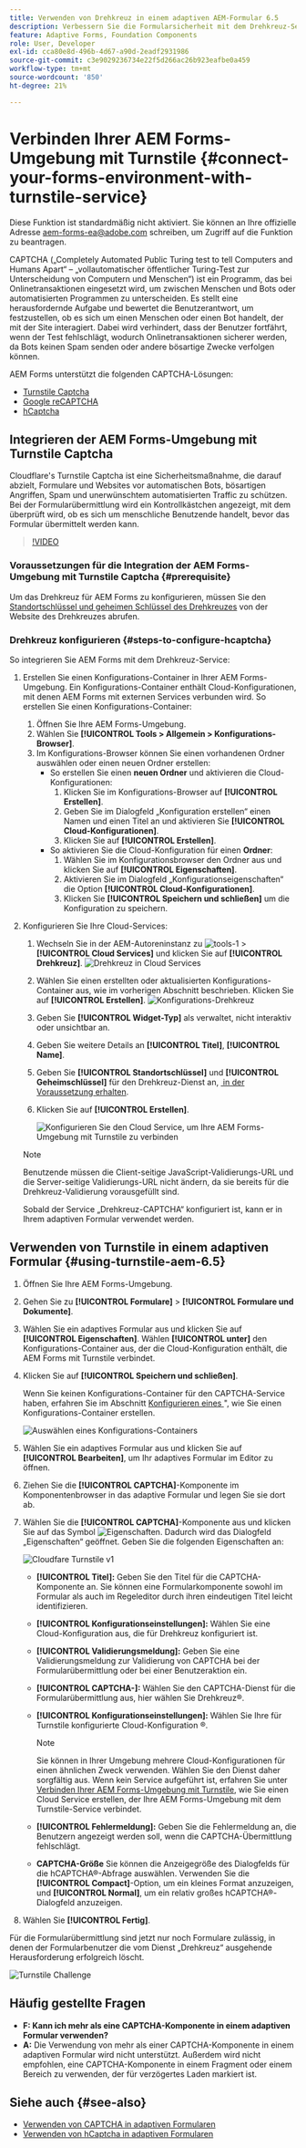 ```yaml
---
title: Verwenden von Drehkreuz in einem adaptiven AEM-Formular 6.5
description: Verbessern Sie die Formularsicherheit mit dem Drehkreuz-Service mühelos. Schrittweise Anleitung enthalten!
feature: Adaptive Forms, Foundation Components
role: User, Developer
exl-id: cca80e8d-496b-4d67-a90d-2eadf2931986
source-git-commit: c3e9029236734e22f5d266ac26b923eafbe0a459
workflow-type: tm+mt
source-wordcount: '850'
ht-degree: 21%

---
```


# Verbinden Ihrer AEM Forms-Umgebung mit Turnstile {#connect-your-forms-environment-with-turnstile-service}


<span class="preview">Diese Funktion ist standardmäßig nicht aktiviert. Sie können an Ihre offizielle Adresse aem-forms-ea@adobe.com schreiben, um Zugriff auf die Funktion zu beantragen.</span>

CAPTCHA („Completely Automated Public Turing test to tell Computers and Humans Apart“ – „vollautomatischer öffentlicher Turing-Test zur Unterscheidung von Computern und Menschen“) ist ein Programm, das bei Onlinetransaktionen eingesetzt wird, um zwischen Menschen und Bots oder automatisierten Programmen zu unterscheiden. Es stellt eine herausfordernde Aufgabe und bewertet die Benutzerantwort, um festzustellen, ob es sich um einen Menschen oder einen Bot handelt, der mit der Site interagiert. Dabei wird verhindert, dass der Benutzer fortfährt, wenn der Test fehlschlägt, wodurch Onlinetransaktionen sicherer werden, da Bots keinen Spam senden oder andere bösartige Zwecke verfolgen können.

AEM Forms unterstützt die folgenden CAPTCHA-Lösungen:

* [Turnstile Captcha](/help/forms/using/integrate-adaptive-forms-turnstile.md)
* [Google reCAPTCHA](/help/forms/using/captcha-adaptive-forms.md)
* [hCaptcha](/help/forms/using/integrate-adaptive-forms-hcaptcha.md)


<!-- ![Turnstile](assets/Turnstile-challenge.png)-->

## Integrieren der AEM Forms-Umgebung mit Turnstile Captcha

Cloudflare&#39;s Turnstile Captcha ist eine Sicherheitsmaßnahme, die darauf abzielt, Formulare und Websites vor automatischen Bots, bösartigen Angriffen, Spam und unerwünschtem automatisierten Traffic zu schützen. Bei der Formularübermittlung wird ein Kontrollkästchen angezeigt, mit dem überprüft wird, ob es sich um menschliche Benutzende handelt, bevor das Formular übermittelt werden kann.

>[!VIDEO](https://video.tv.adobe.com/v/3440949?captions=ger)

### Voraussetzungen für die Integration der AEM Forms-Umgebung mit Turnstile Captcha {#prerequisite}

Um das Drehkreuz für AEM Forms zu konfigurieren, müssen Sie den [Standortschlüssel und geheimen Schlüssel des Drehkreuzes](https://developers.cloudflare.com/turnstile/get-started/) von der Website des Drehkreuzes abrufen.

### Drehkreuz konfigurieren {#steps-to-configure-hcaptcha}

So integrieren Sie AEM Forms mit dem Drehkreuz-Service:

1. Erstellen Sie einen Konfigurations-Container in Ihrer AEM Forms-Umgebung. Ein Konfigurations-Container enthält Cloud-Konfigurationen, mit denen AEM Forms mit externen Services verbunden wird. So erstellen Sie einen Konfigurations-Container:
   1. Öffnen Sie Ihre AEM Forms-Umgebung.
   1. Wählen Sie **[!UICONTROL Tools > Allgemein > Konfigurations-Browser]**.
   1. Im Konfigurations-Browser können Sie einen vorhandenen Ordner auswählen oder einen neuen Ordner erstellen:
      * So erstellen Sie einen **neuen Ordner** und aktivieren die Cloud-Konfigurationen:
         1. Klicken Sie im Konfigurations-Browser auf **[!UICONTROL Erstellen]**.
         1. Geben Sie im Dialogfeld „Konfiguration erstellen“ einen Namen und einen Titel an und aktivieren Sie **[!UICONTROL Cloud-Konfigurationen]**.
         1. Klicken Sie auf **[!UICONTROL Erstellen]**.
      * So aktivieren Sie die Cloud-Konfiguration für einen **Ordner**:
         1. Wählen Sie im Konfigurationsbrowser den Ordner aus und klicken Sie auf **[!UICONTROL Eigenschaften]**.
         1. Aktivieren Sie im Dialogfeld „Konfigurationseigenschaften“ die Option **[!UICONTROL Cloud-Konfigurationen]**.
         1. Klicken Sie **[!UICONTROL Speichern und schließen]** um die Konfiguration zu speichern.

1. Konfigurieren Sie Ihre Cloud-Services:
   1. Wechseln Sie in der AEM-Autoreninstanz zu ![tools-1](assets/tools-1.png) > **[!UICONTROL Cloud Services]** und klicken Sie auf **[!UICONTROL Drehkreuz]**.
      ![Drehkreuz in Cloud Services](assets/turnstile-in-ui.png)
   1. Wählen Sie einen erstellten oder aktualisierten Konfigurations-Container aus, wie im vorherigen Abschnitt beschrieben. Klicken Sie auf **[!UICONTROL Erstellen]**.
      ![Konfigurations-Drehkreuz](assets/config-hcaptcha.png)
   1. Geben Sie **[!UICONTROL Widget-Typ]** als verwaltet, nicht interaktiv oder unsichtbar an.
   1. Geben Sie weitere Details an **[!UICONTROL Titel]**, **[!UICONTROL Name]**.
   1. Geben Sie **[!UICONTROL Standortschlüssel]** und **[!UICONTROL Geheimschlüssel]** für den Drehkreuz-Dienst an, [&#x200B; in der Voraussetzung erhalten &#x200B;](#prerequisite).
   1. Klicken Sie auf **[!UICONTROL Erstellen]**.

      ![Konfigurieren Sie den Cloud Service, um Ihre AEM Forms-Umgebung mit Turnstile zu verbinden](assets/config-turntstile.png)

   >[!NOTE]
   > Benutzende müssen die Client-seitige JavaScript-Validierungs-URL und die Server-seitige Validierungs-URL nicht ändern, da sie bereits für die Drehkreuz-Validierung vorausgefüllt sind.

   Sobald der Service „Drehkreuz-CAPTCHA“ konfiguriert ist, kann er in Ihrem adaptiven Formular verwendet werden.

## Verwenden von Turnstile in einem adaptiven Formular {#using-turnstile-aem-6.5}

1. Öffnen Sie Ihre AEM Forms-Umgebung.
1. Gehen Sie zu **[!UICONTROL Formulare]** > **[!UICONTROL Formulare und Dokumente]**.
1. Wählen Sie ein adaptives Formular aus und klicken Sie auf **[!UICONTROL Eigenschaften]**. Wählen **[!UICONTROL unter]** den Konfigurations-Container aus, der die Cloud-Konfiguration enthält, die AEM Forms mit Turnstile verbindet.
1. Klicken Sie auf **[!UICONTROL Speichern und schließen]**.

   Wenn Sie keinen Konfigurations-Container für den CAPTCHA-Service haben, erfahren Sie im Abschnitt [Konfigurieren eines &#x200B;](#configure-turnstile-steps-to-configure-hcaptcha)&quot;, wie Sie einen Konfigurations-Container erstellen.

   ![Auswählen eines Konfigurations-Containers](assets/captcha-properties.png)

1. Wählen Sie ein adaptives Formular aus und klicken Sie auf **[!UICONTROL Bearbeiten]**, um Ihr adaptives Formular im Editor zu öffnen.
1. Ziehen Sie die **[!UICONTROL CAPTCHA]**-Komponente im Komponentenbrowser in das adaptive Formular und legen Sie sie dort ab.
1. Wählen Sie die **[!UICONTROL CAPTCHA]**-Komponente aus und klicken Sie auf das Symbol ![Eigenschaften](assets/configure-icon.svg). Dadurch wird das Dialogfeld „Eigenschaften“ geöffnet. Geben Sie die folgenden Eigenschaften an:

   <!--![Turnstile v2](assets/turnstile-settings-v2.png)-->
   ![Cloudfare Turnstile v1](assets/turnstile-setting-v1.png)

   * **[!UICONTROL Titel]:** Geben Sie den Titel für die CAPTCHA-Komponente an. Sie können eine Formularkomponente sowohl im Formular als auch im Regeleditor durch ihren eindeutigen Titel leicht identifizieren.
   * **[!UICONTROL Konfigurationseinstellungen]:** Wählen Sie eine Cloud-Konfiguration aus, die für Drehkreuz konfiguriert ist.
   * **[!UICONTROL Validierungsmeldung]:** Geben Sie eine Validierungsmeldung zur Validierung von CAPTCHA bei der Formularübermittlung oder bei einer Benutzeraktion ein.
   * **[!UICONTROL CAPTCHA-]:** Wählen Sie den CAPTCHA-Dienst für die Formularübermittlung aus, hier wählen Sie Drehkreuz®.
   * **[!UICONTROL Konfigurationseinstellungen]:** Wählen Sie Ihre für Turnstile konfigurierte Cloud-Konfiguration ®.
     >[!NOTE]
     >Sie können in Ihrer Umgebung mehrere Cloud-Konfigurationen für einen ähnlichen Zweck verwenden. Wählen Sie den Dienst daher sorgfältig aus. Wenn kein Service aufgeführt ist, erfahren Sie unter [Verbinden Ihrer AEM Forms-Umgebung mit Turnstile](#connect-your-forms-environment-with-turnstile-service), wie Sie einen Cloud Service erstellen, der Ihre AEM Forms-Umgebung mit dem Turnstile-Service verbindet.

   * **[!UICONTROL Fehlermeldung]:** Geben Sie die Fehlermeldung an, die Benutzern angezeigt werden soll, wenn die CAPTCHA-Übermittlung fehlschlägt.
   * **CAPTCHA-Größe** Sie können die Anzeigegröße des Dialogfelds für die hCAPTCHA®-Abfrage auswählen. Verwenden Sie die **[!UICONTROL Compact]**-Option, um ein kleines Format anzuzeigen, und **[!UICONTROL Normal]**, um ein relativ großes hCAPTCHA®-Dialogfeld anzuzeigen.

1. Wählen Sie **[!UICONTROL Fertig]**.


Für die Formularübermittlung sind jetzt nur noch Formulare zulässig, in denen der Formularbenutzer die vom Dienst „Drehkreuz“ ausgehende Herausforderung erfolgreich löscht.

![Turnstile Challenge](assets/turnstile-challenge.png)


## Häufig gestellte Fragen

* **F: Kann ich mehr als eine CAPTCHA-Komponente in einem adaptiven Formular verwenden?**
* **A:** Die Verwendung von mehr als einer CAPTCHA-Komponente in einem adaptiven Formular wird nicht unterstützt. Außerdem wird nicht empfohlen, eine CAPTCHA-Komponente in einem Fragment oder einem Bereich zu verwenden, der für verzögertes Laden markiert ist.

## Siehe auch {#see-also}

* [Verwenden von CAPTCHA in adaptiven Formularen](/help/forms/using/captcha-adaptive-forms.md)
* [Verwenden von hCaptcha in adaptiven Formularen](/help/forms/using/integrate-adaptive-forms-hcaptcha.md)
